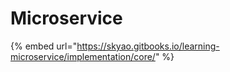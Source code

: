 # Microservice

{% embed url="https://skyao.gitbooks.io/learning-microservice/implementation/core/" %}



